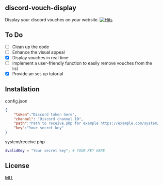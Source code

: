 ## discord-vouch-display
Display your discord vouches on your website.
[![Hits](https://hits.seeyoufarm.com/api/count/incr/badge.svg?url=https%3A%2F%2Fgithub.com%2Femppu-dev%2Fdiscord-vouch-display&count_bg=%23000000&title_bg=%23000000&icon=&icon_color=%23000000&title=Views&edge_flat=false)](https://hits.seeyoufarm.com)

## To Do
- [ ] Clean up the code
- [ ] Enhance the visual appeal
- [x] Display vouches in real time
- [ ] Implement a user-friendly function to easily remove vouches from the list
- [x] Provide an set-up tutorial

## Installation
config.json
```json
{
    "token":"Discord token here",
    "channel": "Discord channel ID",
    "path":"Path to receive.php for example https://example.com/system/receive.php",
    "key":"Your secret key"
}
```
system/receive.php
```php
$validKey = "Your secret key"; # YOUR KEY HERE
```

## License
[MIT](https://choosealicense.com/licenses/mit/)

